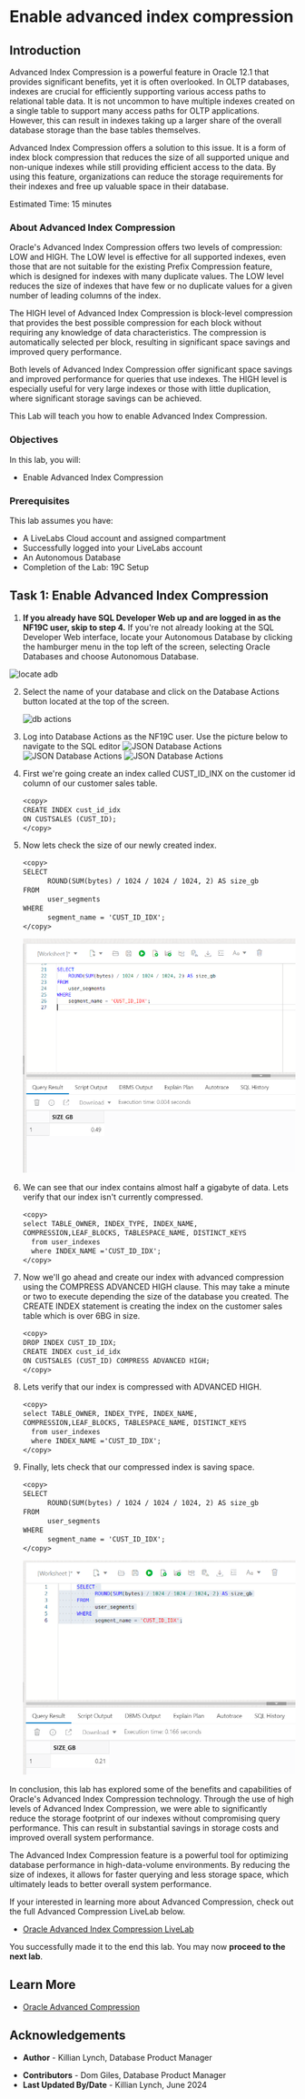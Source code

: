 # Enable advanced index compression 

## Introduction

Advanced Index Compression is a powerful feature in Oracle 12.1 that provides significant benefits, yet it is often overlooked. In OLTP databases, indexes are crucial for efficiently supporting various access paths to relational table data. It is not uncommon to have multiple indexes created on a single table to support many access paths for OLTP applications. However, this can result in indexes taking up a larger share of the overall database storage than the base tables themselves.

Advanced Index Compression offers a solution to this issue. It is a form of index block compression that reduces the size of all supported unique and non-unique indexes while still providing efficient access to the data. By using this feature, organizations can reduce the storage requirements for their indexes and free up valuable space in their database.

Estimated Time: 15 minutes

### About Advanced Index Compression

Oracle's Advanced Index Compression offers two levels of compression: LOW and HIGH. The LOW level is effective for all supported indexes, even those that are not suitable for the existing Prefix Compression feature, which is designed for indexes with many duplicate values. The LOW level reduces the size of indexes that have few or no duplicate values for a given number of leading columns of the index.

The HIGH level of Advanced Index Compression is block-level compression that provides the best possible compression for each block without requiring any knowledge of data characteristics. The compression is automatically selected per block, resulting in significant space savings and improved query performance.

Both levels of Advanced Index Compression offer significant space savings and improved performance for queries that use indexes. The HIGH level is especially useful for very large indexes or those with little duplication, where significant storage savings can be achieved.

 
This Lab will teach you how to enable Advanced Index Compression. 

### Objectives
 
In this lab, you will:
* Enable Advanced Index Compression 

### Prerequisites 
This lab assumes you have:

* A LiveLabs Cloud account and assigned compartment
* Successfully logged into your LiveLabs account
* An Autonomous Database 
* Completion of the Lab: 19C Setup
  
## Task 1: Enable Advanced Index Compression

1. **If you already have SQL Developer Web up and are logged in as the NF19C user, skip to step 4.** If you're not already looking at the SQL Developer Web interface, locate your Autonomous Database by clicking the hamburger menu in the top left of the screen, selecting Oracle Databases and choose Autonomous Database. 
 
  ![locate adb](/json-in-the-db/images/oci-navigation-adw.png " ")
 
2. Select the name of your database and click on the Database Actions button located at the top of the screen.

   ![db actions](/json-in-the-db/images/database-actions.png " ")
   
3. Log into Database Actions as the NF19C user. Use the picture below to navigate to the SQL editor
	![JSON Database Actions](/json-in-the-db/images/db-actions-logout.png)
	![JSON Database Actions](/json-in-the-db/images/login-db.png)
	![JSON Database Actions](/json-in-the-db/images/new-sql.png)

4. First we're going create an index called CUST\_ID\_INX on the customer id column of our customer sales table. 

      ```
      <copy>
      CREATE INDEX cust_id_idx
      ON CUSTSALES (CUST_ID);
      </copy>
      ```

5. Now lets check the size of our newly created index.

      ```
      <copy>
      SELECT 
            ROUND(SUM(bytes) / 1024 / 1024 / 1024, 2) AS size_gb
      FROM 
            user_segments
      WHERE 
            segment_name = 'CUST_ID_IDX';
      </copy>
      ```
	![JSON Database Actions](./images/index-size.png)


6. We can see that our index contains almost half a gigabyte of data. Lets verify that our index isn't currently compressed.

      ```
      <copy>
      select TABLE_OWNER, INDEX_TYPE, INDEX_NAME, COMPRESSION,LEAF_BLOCKS, TABLESPACE_NAME, DISTINCT_KEYS
        from user_indexes
        where INDEX_NAME ='CUST_ID_IDX';
      </copy>
      ```

7. Now we'll go ahead and create our index with advanced compression using the COMPRESS ADVANCED HIGH clause. This may take a minute or two to execute depending the size of the database you created. The CREATE INDEX statement is creating the index on the customer sales table which is over 6BG in size.

      ```
      <copy>
      DROP INDEX CUST_ID_IDX;
      CREATE INDEX cust_id_idx
      ON CUSTSALES (CUST_ID) COMPRESS ADVANCED HIGH;
      </copy>
      ```

8. Lets verify that our index is compressed with ADVANCED HIGH. 

      ```
      <copy>
      select TABLE_OWNER, INDEX_TYPE, INDEX_NAME, COMPRESSION,LEAF_BLOCKS, TABLESPACE_NAME, DISTINCT_KEYS
        from user_indexes
        where INDEX_NAME ='CUST_ID_IDX';
      </copy>
      ``` 
9. Finally, lets check that our compressed index is saving space.

      ```
      <copy>
      SELECT 
            ROUND(SUM(bytes) / 1024 / 1024 / 1024, 2) AS size_gb
      FROM 
            user_segments
      WHERE 
            segment_name = 'CUST_ID_IDX';
      </copy>
      ```
      ![User Index](images/user-index.png "User Index")

In conclusion, this lab has explored some of the benefits and capabilities of Oracle's Advanced Index Compression technology. Through the use of high levels of Advanced Index Compression, we were able to significantly reduce the storage footprint of our indexes without compromising query performance. This can result in substantial savings in storage costs and improved overall system performance.

The Advanced Index Compression feature is a powerful tool for optimizing database performance in high-data-volume environments. By reducing the size of indexes, it allows for faster querying and less storage space, which ultimately leads to better overall system performance. 

If your interested in learning more about Advanced Compression, check out the full Advanced Compression LiveLab below.

* [Oracle Advanced Index Compression LiveLab](https://apexapps.oracle.com/pls/apex/r/dbpm/livelabs/view-workshop?wid=1017&clear=RR,180&session=115125103779999) 

You successfully made it to the end this lab. You may now **proceed to the next lab**.    

## Learn More

* [Oracle Advanced Compression](https://www.oracle.com/technetwork/database/options/compression/advanced-compression-wp-12c-1896128.pdf) 
 
## Acknowledgements

- **Author** - Killian Lynch, Database Product Manager
* **Contributors** - Dom Giles, Database Product Manager
* **Last Updated By/Date** -  Killian Lynch, June 2024
